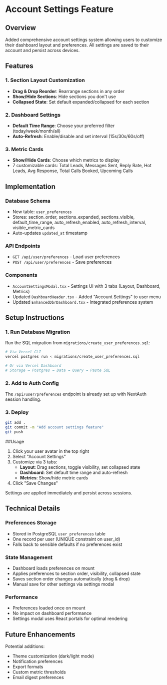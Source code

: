 # Account Settings Feature

## Overview

Added comprehensive account settings system allowing users to customize their dashboard layout and preferences. All settings are saved to their account and persist across devices.

## Features

### 1. Section Layout Customization
- **Drag & Drop Reorder**: Rearrange sections in any order
- **Show/Hide Sections**: Hide sections you don't use
- **Collapsed State**: Set default expanded/collapsed for each section

### 2. Dashboard Settings
- **Default Time Range**: Choose your preferred filter (today/week/month/all)
- **Auto-Refresh**: Enable/disable and set interval (15s/30s/60s/off)

### 3. Metric Cards
- **Show/Hide Cards**: Choose which metrics to display
- 7 customizable cards: Total Leads, Messages Sent, Reply Rate, Hot Leads, Avg Response, Total Calls Booked, Upcoming Calls

## Implementation

### Database Schema
- New table: `user_preferences`
- Stores: section_order, sections_expanded, sections_visible, default_time_range, auto_refresh_enabled, auto_refresh_interval, visible_metric_cards
- Auto-updates `updated_at` timestamp

### API Endpoints
- `GET /api/user/preferences` - Load user preferences
- `POST /api/user/preferences` - Save preferences

### Components
- `AccountSettingsModal.tsx` - Settings UI with 3 tabs (Layout, Dashboard, Metrics)
- Updated `DashboardHeader.tsx` - Added "Account Settings" to user menu
- Updated `EnhancedDbrDashboard.tsx` - Integrated preferences system

## Setup Instructions

### 1. Run Database Migration

Run the SQL migration from `migrations/create_user_preferences.sql`:

```bash
# Via Vercel CLI
vercel postgres run < migrations/create_user_preferences.sql

# Or via Vercel Dashboard
# Storage → Postgres → Data → Query → Paste SQL
```

### 2. Add to Auth Config

The `/api/user/preferences` endpoint is already set up with NextAuth session handling.

### 3. Deploy

```bash
git add .
git commit -m "Add account settings feature"
git push
```

##Usage

1. Click your user avatar in the top right
2. Select "Account Settings"
3. Customize via 3 tabs:
   - **Layout**: Drag sections, toggle visibility, set collapsed state
   - **Dashboard**: Set default time range and auto-refresh
   - **Metrics**: Show/hide metric cards
4. Click "Save Changes"

Settings are applied immediately and persist across sessions.

## Technical Details

### Preferences Storage
- Stored in PostgreSQL `user_preferences` table
- One record per user (UNIQUE constraint on user_id)
- Falls back to sensible defaults if no preferences exist

### State Management
- Dashboard loads preferences on mount
- Applies preferences to section order, visibility, collapsed state
- Saves section order changes automatically (drag & drop)
- Manual save for other settings via settings modal

### Performance
- Preferences loaded once on mount
- No impact on dashboard performance
- Settings modal uses React portals for optimal rendering

## Future Enhancements

Potential additions:
- Theme customization (dark/light mode)
- Notification preferences
- Export formats
- Custom metric thresholds
- Email digest preferences
